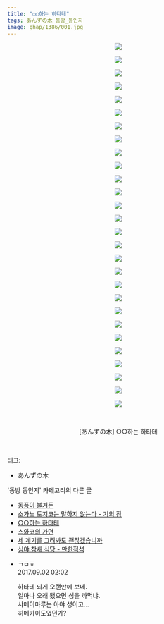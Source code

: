 ```yaml
---
title: "○○하는 하타테"
tags: あんずの木 동방_동인지
image: ghap/1386/001.jpg
---
```

<div class="article">
<p style="text-align: center; clear: none; float: none;"><img src="{{ site.nasurl }}/ghap/1386/001.jpg"/></p>
<p style="text-align: center; clear: none; float: none;"><img src="{{ site.nasurl }}/ghap/1386/002.jpg"/></p>
<p style="text-align: center; clear: none; float: none;"><img src="{{ site.nasurl }}/ghap/1386/003.jpg"/></p>
<p style="text-align: center; clear: none; float: none;"><img src="{{ site.nasurl }}/ghap/1386/004.jpg"/></p>
<p style="text-align: center; clear: none; float: none;"><img src="{{ site.nasurl }}/ghap/1386/005.jpg"/></p>
<p style="text-align: center; clear: none; float: none;"><img src="{{ site.nasurl }}/ghap/1386/006.jpg"/></p>
<p style="text-align: center; clear: none; float: none;"><img src="{{ site.nasurl }}/ghap/1386/007.jpg"/></p>
<p style="text-align: center; clear: none; float: none;"><img src="{{ site.nasurl }}/ghap/1386/008.jpg"/></p>
<p style="text-align: center; clear: none; float: none;"><img src="{{ site.nasurl }}/ghap/1386/009.jpg"/></p>
<p style="text-align: center; clear: none; float: none;"><img src="{{ site.nasurl }}/ghap/1386/010.jpg"/></p>
<p style="text-align: center; clear: none; float: none;"><img src="{{ site.nasurl }}/ghap/1386/011.jpg"/></p>
<p style="text-align: center; clear: none; float: none;"><img src="{{ site.nasurl }}/ghap/1386/012.jpg"/></p>
<p style="text-align: center; clear: none; float: none;"><img src="{{ site.nasurl }}/ghap/1386/013.jpg"/></p>
<p style="text-align: center; clear: none; float: none;"><img src="{{ site.nasurl }}/ghap/1386/014.jpg"/></p>
<p style="text-align: center; clear: none; float: none;"><img src="{{ site.nasurl }}/ghap/1386/015.jpg"/></p>
<p style="text-align: center; clear: none; float: none;"><img src="{{ site.nasurl }}/ghap/1386/016.jpg"/></p>
<p style="text-align: center; clear: none; float: none;"><img src="{{ site.nasurl }}/ghap/1386/017.jpg"/></p>
<p style="text-align: center; clear: none; float: none;"><img src="{{ site.nasurl }}/ghap/1386/018.jpg"/></p>
<p style="text-align: center; clear: none; float: none;"><img src="{{ site.nasurl }}/ghap/1386/019.jpg"/></p>
<p style="text-align: center; clear: none; float: none;"><img src="{{ site.nasurl }}/ghap/1386/020.jpg"/></p>
<p style="text-align: center; clear: none; float: none;"><img src="{{ site.nasurl }}/ghap/1386/021.jpg"/></p>
<p style="text-align: center; clear: none; float: none;"><img src="{{ site.nasurl }}/ghap/1386/022.jpg"/></p>
<p style="text-align: center; clear: none; float: none;"><img src="{{ site.nasurl }}/ghap/1386/023.jpg"/></p>
<p style="text-align: center; clear: none; float: none;"><img src="{{ site.nasurl }}/ghap/1386/024.jpg"/></p>
<p style="text-align: center; clear: none; float: none;"><img src="{{ site.nasurl }}/ghap/1386/025.jpg"/></p>
<p style="text-align: center; clear: none; float: none;"><img src="{{ site.nasurl }}/ghap/1386/026.jpg"/></p>
<p style="text-align: center; clear: none; float: none;"><img src="{{ site.nasurl }}/ghap/1386/027.jpg"/></p>
<p style="text-align: center; clear: none; float: none;"><img src="{{ site.nasurl }}/ghap/1386/028.jpg"/></p>
<p style="text-align: center; clear: none; float: none;"><br/></p>
<p style="text-align: center; clear: none; float: none;">[あんずの木] ○○하는 하타테</p>
<p><br/></p>
</div><div class="tagTrail">
<p>태그: </p>
<ul>
<li>あんずの木</li>
</ul>
</div><div class="another">
<p>'동방 동인지' 카테고리의 다른 글</p>
<ul>
<li><a href="/2016-08-07-ghap_1388">동풍이 불거든</a></li>
<li><a href="/2016-08-06-ghap_1387">소가노 토지코는 말하지 않는다 - 기의 장</a></li>
<li><a href="/2016-08-06-ghap_1386">○○하는 하타테</a></li>
<li><a href="/2016-08-06-ghap_1385">스와코의 가면</a></li>
<li><a href="/2016-08-06-ghap_1384">세 계기를 그려봐도 괜찮겠습니까</a></li>
<li><a href="/2016-08-06-ghap_1383">심야 참새 식당 - 만한적석</a></li>
</ul>
</div><div class="cb_module cb_fluid">
<div class="cb_wrt cb_profile">
<div class="comment">
<ul>
<li class="cb_thumb_off" id="comment15074045">
<div class="cb_comment_area">
<div class="cb_info_area">
<div class="cb_section">
<span class="cb_nick_name">ㄱㅁㅎ</span>
</div>
<div class="cb_section">
<span class="cb_date">2017.09.02 02:02 </span>
</div>
</div>
<div class="cb_dsc_comment">
<p class="cb_dsc">
											하타테 되게 오랜만에 보네.<br/>
얼마나 오래 됐으면 성을 까먹냐.<br/>
샤메이마루는 아야 성이고...<br/>
히메카이도였던가?
										</p>
</div>
</div></li>
</ul>
</div>
</div><!-- commentList close -->
</div>